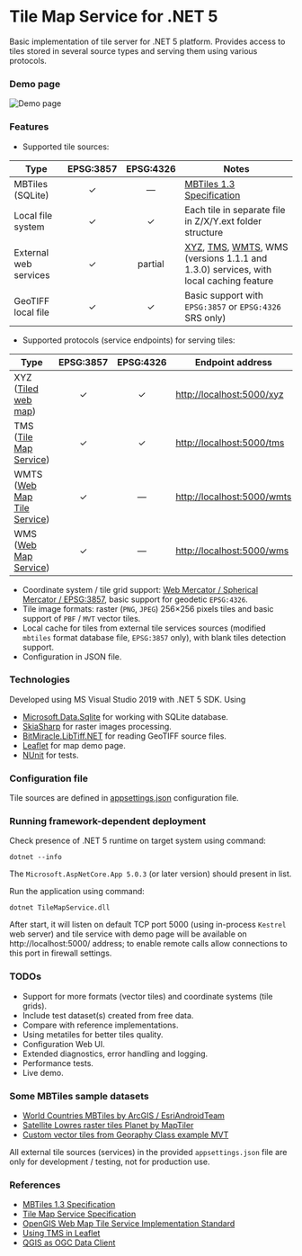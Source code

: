 # Tile Map Service for .NET 5
Basic implementation of tile server for .NET 5 platform. Provides access to tiles stored in several source types and serving them using various protocols.

### Demo page
![Demo page](https://github.com/apdevelop/tile-map-service-net5/blob/master/Docs/demo-page.png)

### Features
* Supported tile sources:

| Type                      | EPSG:3857  | EPSG:4326  | Notes                                                                                       |
| ------------------------- |:----------:|:----------:|--------------------------------------------------------------------------------------------|
| MBTiles (SQLite)          | &#10003;   | &mdash;    | [MBTiles 1.3 Specification](https://github.com/mapbox/mbtiles-spec/blob/master/1.3/spec.md) |
| Local file system         | &#10003;   | &#10003;   | Each tile in separate file in Z/X/Y.ext folder structure                                    |
| External web services     | &#10003;   | partial    | [XYZ](https://en.wikipedia.org/wiki/Tiled_web_map), [TMS](https://wiki.osgeo.org/wiki/Tile_Map_Service_Specification), [WMTS](https://www.ogc.org/standards/wmts), WMS (versions 1.1.1 and 1.3.0) services, with local caching feature  |
| GeoTIFF local file        | &#10003;   | &#10003;   | Basic support with `EPSG:3857` or `EPSG:4326` SRS only)                                                                 |

* Supported protocols (service endpoints) for serving tiles: 

| Type                                                                              | EPSG:3857  | EPSG:4326  | Endpoint address                                                                      | Notes                                                                                       |
| --------------------------------------------------------------------------------- |:----------:|:----------:|---------------------------------------------------------------------------------------|--------------------------------------------------------------------------------------------|
| XYZ ([Tiled web map](https://en.wikipedia.org/wiki/Tiled_web_map))                | &#10003;   | &#10003;   | [http://localhost:5000/xyz](http://localhost:5000/xyz/{tileset}/?x={x}&y={y}&z={z})   |      |
| TMS ([Tile Map Service](https://en.wikipedia.org/wiki/Tile_Map_Service))          | &#10003;   | &#10003;   | [http://localhost:5000/tms](http://localhost:5000/tms)                                |      |
| WMTS ([Web Map Tile Service](https://en.wikipedia.org/wiki/Web_Map_Tile_Service)) | &#10003;   | &mdash;    | [http://localhost:5000/wmts](http://localhost:5000/wmts?request=GetCapabilities)      |      |
| WMS ([Web Map Service](https://en.wikipedia.org/wiki/Web_Map_Service))            | &#10003;   | &mdash;    | [http://localhost:5000/wms](http://localhost:5000/wms?request=GetCapabilities)        | Versions 1.1.1 and 1.3.0 |

* Coordinate system / tile grid support: [Web Mercator / Spherical Mercator / EPSG:3857](https://en.wikipedia.org/wiki/Web_Mercator_projection), basic support for geodetic `EPSG:4326`.
* Tile image formats: raster (`PNG`, `JPEG`) 256&#215;256 pixels tiles and basic support of `PBF` / `MVT` vector tiles.
* Local cache for tiles from external tile services sources (modified `mbtiles` format database file, `EPSG:3857` only), with blank tiles detection support.
* Configuration in JSON file.

### Technologies
Developed using MS Visual Studio 2019 with .NET 5 SDK.
Using
* [Microsoft.Data.Sqlite](https://docs.microsoft.com/ru-ru/dotnet/standard/data/sqlite/) for working with SQLite database.
* [SkiaSharp](https://github.com/mono/SkiaSharp) for raster images processing.
* [BitMiracle.LibTiff.NET](https://github.com/BitMiracle/libtiff.net) for reading GeoTIFF source files.
* [Leaflet](https://github.com/Leaflet) for map demo page.
* [NUnit](https://nunit.org/) for tests.

### Configuration file

Tile sources are defined in [appsettings.json](https://github.com/apdevelop/tile-map-service-net5/blob/master/Docs/appsettings.md) configuration file.

### Running framework-dependent deployment

Check presence of .NET 5 runtime on target system using command:

`dotnet --info`

The `Microsoft.AspNetCore.App 5.0.3` (or later version) should present in list.

Run the application using command:

`dotnet TileMapService.dll`

After start, it will listen on default TCP port 5000 (using in-process `Kestrel` web server) 
and tile service with demo page will be available on http://localhost:5000/ address; to enable remote calls allow connections to this port in firewall settings.

### TODOs
* Support for more formats (vector tiles) and coordinate systems (tile grids).
* Include test dataset(s) created from free data.
* Compare with reference implementations.
* Using metatiles for better tiles quality.
* Configuration Web UI.
* Extended diagnostics, error handling and logging.
* Performance tests.
* Live demo.

### Some MBTiles sample datasets
* [World Countries MBTiles by ArcGIS / EsriAndroidTeam](https://www.arcgis.com/home/item.html?id=7b650618563741ca9a5186c1aa69126e)
* [Satellite Lowres raster tiles Planet by MapTiler](https://data.maptiler.com/downloads/dataset/satellite-lowres/)
* [Custom vector tiles from Georaphy Class example MVT](https://github.com/klokantech/vector-tiles-sample/releases/tag/v1.0)

All external tile sources (services) in the provided `appsettings.json` file are only for development / testing, not for production use.

### References
* [MBTiles 1.3 Specification](https://github.com/mapbox/mbtiles-spec/blob/master/1.3/spec.md)
* [Tile Map Service Specification](https://wiki.osgeo.org/wiki/Tile_Map_Service_Specification)
* [OpenGIS Web Map Tile Service Implementation Standard](https://www.ogc.org/standards/wmts)
* [Using TMS in Leaflet](https://leafletjs.com/examples/wms/wms.html)
* [QGIS as OGC Data Client](https://docs.qgis.org/2.18/en/docs/user_manual/working_with_ogc/ogc_client_support.html)

